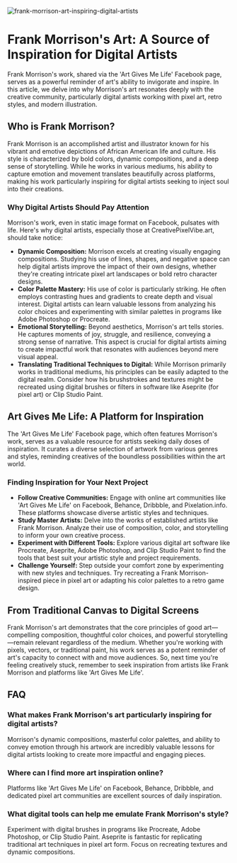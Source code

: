 ![frank-morrison-art-inspiring-digital-artists](https://images.pexels.com/photos/16124144/pexels-photo-16124144.jpeg?auto=compress&cs=tinysrgb&fit=crop&h=627&w=1200)

# Frank Morrison's Art: A Source of Inspiration for Digital Artists

Frank Morrison's work, shared via the 'Art Gives Me Life' Facebook page, serves as a powerful reminder of art's ability to invigorate and inspire. In this article, we delve into why Morrison's art resonates deeply with the creative community, particularly digital artists working with pixel art, retro styles, and modern illustration.

## Who is Frank Morrison?

Frank Morrison is an accomplished artist and illustrator known for his vibrant and emotive depictions of African American life and culture. His style is characterized by bold colors, dynamic compositions, and a deep sense of storytelling. While he works in various mediums, his ability to capture emotion and movement translates beautifully across platforms, making his work particularly inspiring for digital artists seeking to inject soul into their creations.

### Why Digital Artists Should Pay Attention

Morrison's work, even in static image format on Facebook, pulsates with life. Here's why digital artists, especially those at CreativePixelVibe.art, should take notice:

*   **Dynamic Composition:** Morrison excels at creating visually engaging compositions. Studying his use of lines, shapes, and negative space can help digital artists improve the impact of their own designs, whether they're creating intricate pixel art landscapes or bold retro character designs.
*   **Color Palette Mastery:** His use of color is particularly striking. He often employs contrasting hues and gradients to create depth and visual interest. Digital artists can learn valuable lessons from analyzing his color choices and experimenting with similar palettes in programs like Adobe Photoshop or Procreate.
*   **Emotional Storytelling:** Beyond aesthetics, Morrison's art tells stories. He captures moments of joy, struggle, and resilience, conveying a strong sense of narrative. This aspect is crucial for digital artists aiming to create impactful work that resonates with audiences beyond mere visual appeal.
*   **Translating Traditional Techniques to Digital:** While Morrison primarily works in traditional mediums, his principles can be easily adapted to the digital realm. Consider how his brushstrokes and textures might be recreated using digital brushes or filters in software like Aseprite (for pixel art) or Clip Studio Paint.

## Art Gives Me Life: A Platform for Inspiration

The 'Art Gives Me Life' Facebook page, which often features Morrison's work, serves as a valuable resource for artists seeking daily doses of inspiration. It curates a diverse selection of artwork from various genres and styles, reminding creatives of the boundless possibilities within the art world.

### Finding Inspiration for Your Next Project

*   **Follow Creative Communities:** Engage with online art communities like 'Art Gives Me Life' on Facebook, Behance, Dribbble, and Pixelation.info. These platforms showcase diverse artistic styles and techniques.
*   **Study Master Artists:** Delve into the works of established artists like Frank Morrison. Analyze their use of composition, color, and storytelling to inform your own creative process.
*   **Experiment with Different Tools:** Explore various digital art software like Procreate, Aseprite, Adobe Photoshop, and Clip Studio Paint to find the tools that best suit your artistic style and project requirements.
*   **Challenge Yourself:** Step outside your comfort zone by experimenting with new styles and techniques. Try recreating a Frank Morrison-inspired piece in pixel art or adapting his color palettes to a retro game design.

## From Traditional Canvas to Digital Screens

Frank Morrison's art demonstrates that the core principles of good art—compelling composition, thoughtful color choices, and powerful storytelling—remain relevant regardless of the medium. Whether you're working with pixels, vectors, or traditional paint, his work serves as a potent reminder of art's capacity to connect with and move audiences. So, next time you're feeling creatively stuck, remember to seek inspiration from artists like Frank Morrison and platforms like 'Art Gives Me Life'.

## FAQ

### What makes Frank Morrison's art particularly inspiring for digital artists?

Morrison's dynamic compositions, masterful color palettes, and ability to convey emotion through his artwork are incredibly valuable lessons for digital artists looking to create more impactful and engaging pieces.

### Where can I find more art inspiration online?

Platforms like 'Art Gives Me Life' on Facebook, Behance, Dribbble, and dedicated pixel art communities are excellent sources of daily inspiration.

### What digital tools can help me emulate Frank Morrison's style?

Experiment with digital brushes in programs like Procreate, Adobe Photoshop, or Clip Studio Paint. Aseprite is fantastic for replicating traditional art techniques in pixel art form. Focus on recreating textures and dynamic compositions.
